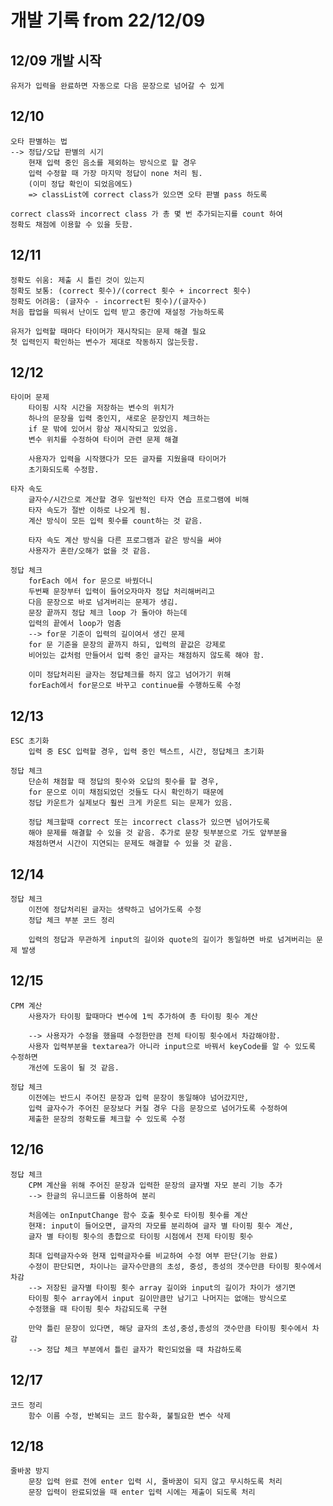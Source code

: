 # 개발 기록 from 22/12/09

## 12/09 개발 시작

    유저가 입력을 완료하면 자동으로 다음 문장으로 넘어갈 수 있게

## 12/10

    오타 판별하는 법
    --> 정답/오답 판별의 시기
        현재 입력 중인 음소를 제외하는 방식으로 할 경우
        입력 수정할 때 가장 마지막 정답이 none 처리 됨.
        (이미 정답 확인이 되었음에도)
        => classList에 correct class가 있으면 오타 판별 pass 하도록

    correct class와 incorrect class 가 총 몇 번 추가되는지를 count 하여
    정확도 채점에 이용할 수 있을 듯함.

## 12/11

    정확도 쉬움: 제출 시 틀린 것이 있는지
    정확도 보통: (correct 횟수)/(correct 횟수 + incorrect 횟수)
    정확도 어려움: (글자수 - incorrect된 횟수)/(글자수)
    처음 팝업을 띄워서 난이도 입력 받고 중간에 재설정 가능하도록

    유저가 입력할 때마다 타이머가 재시작되는 문제 해결 필요
    첫 입력인지 확인하는 변수가 제대로 작동하지 않는듯함.

## 12/12

    타이머 문제
        타이핑 시작 시간을 저장하는 변수의 위치가
        하나의 문장을 입력 중인지, 새로운 문장인지 체크하는
        if 문 밖에 있어서 항상 재시작되고 있었음.
        변수 위치를 수정하여 타이머 관련 문제 해결

        사용자가 입력을 시작했다가 모든 글자를 지웠을때 타이머가
        초기화되도록 수정함.

    타자 속도
        글자수/시간으로 계산할 경우 일반적인 타자 연습 프로그램에 비해
        타자 속도가 절반 이하로 나오게 됨.
        계산 방식이 모든 입력 횟수를 count하는 것 같음.

        타자 속도 계산 방식을 다른 프로그램과 같은 방식을 써야
        사용자가 혼란/오해가 없을 것 같음.

    정답 체크
        forEach 에서 for 문으로 바꿨더니
        두번째 문장부터 입력이 들어오자마자 정답 처리해버리고
        다음 문장으로 바로 넘겨버리는 문제가 생김.
        문장 끝까지 정답 체크 loop 가 돌아야 하는데
        입력의 끝에서 loop가 멈춤
        --> for문 기준이 입력의 길이여서 생긴 문제
        for 문 기준을 문장의 끝까지 하되, 입력의 끝값은 강제로
        비어있는 값처럼 만들어서 입력 중인 글자는 채점하지 않도록 해야 함.

        이미 정답처리된 글자는 정답체크를 하지 않고 넘어가기 위해
        forEach에서 for문으로 바꾸고 continue를 수행하도록 수정

## 12/13

    ESC 초기화
        입력 중 ESC 입력할 경우, 입력 중인 텍스트, 시간, 정답체크 초기화

    정답 체크
        단순히 채점할 때 정답의 횟수와 오답의 횟수를 할 경우,
        for 문으로 이미 채점되었던 것들도 다시 확인하기 때문에
        정답 카운트가 실제보다 훨씬 크게 카운트 되는 문제가 있음.

        정답 체크할때 correct 또는 incorrect class가 있으면 넘어가도록
        해야 문제를 해결할 수 있을 것 같음. 추가로 문장 뒷부분으로 가도 앞부분을
        채점하면서 시간이 지연되는 문제도 해결할 수 있을 것 같음.

## 12/14

    정답 체크
        이전에 정답처리된 글자는 생략하고 넘어가도록 수정
        정답 체크 부분 코드 정리

        입력의 정답과 무관하게 input의 길이와 quote의 길이가 동일하면 바로 넘겨버리는 문제 발생

## 12/15

    CPM 계산
        사용자가 타이핑 할때마다 변수에 1씩 추가하여 총 타이핑 횟수 계산

        --> 사용자가 수정을 했을때 수정한만큼 전체 타이핑 횟수에서 차감해야함.
        사용자 입력부분을 textarea가 아니라 input으로 바꿔서 keyCode를 알 수 있도록 수정하면
        개선에 도움이 될 것 같음.

    정답 체크
        이전에는 반드시 주어진 문장과 입력 문장이 동일해야 넘어갔지만,
        입력 글자수가 주어진 문장보다 커질 경우 다음 문장으로 넘어가도록 수정하여
        제출한 문장의 정확도를 체크할 수 있도록 수정

## 12/16

    정답 체크
        CPM 계산을 위해 주어진 문장과 입력한 문장의 글자별 자모 분리 기능 추가
        --> 한글의 유니코드를 이용하여 분리

        처음에는 onInputChange 함수 호출 횟수로 타이핑 횟수를 계산
        현재: input이 들어오면, 글자의 자모를 분리하여 글자 별 타이핑 횟수 계산,
        글자 별 타이핑 횟수의 총합으로 타이핑 시점에서 전제 타이핑 횟수

        최대 입력글자수와 현재 입력글자수를 비교하여 수정 여부 판단(기능 완료)
        수정이 판단되면, 차이나는 글자수만큼의 초성, 중성, 종성의 갯수만큼 타이핑 횟수에서 차감
        --> 저장된 글자별 타이핑 횟수 array 길이와 input의 길이가 차이가 생기면
        타이핑 횟수 array에서 input 길이만큼만 남기고 나머지는 없애는 방식으로
        수정했을 때 타이핑 횟수 차감되도록 구현

        만약 틀린 문장이 있다면, 해당 글자의 초성,중성,종성의 갯수만큼 타이핑 횟수에서 차감
        --> 정답 체크 부분에서 틀린 글자가 확인되었을 때 차감하도록

## 12/17

    코드 정리
        함수 이름 수정, 반복되는 코드 함수화, 불필요한 변수 삭제

## 12/18

    줄바꿈 방지
        문장 입력 완료 전에 enter 입력 시, 줄바꿈이 되지 않고 무시하도록 처리
        문장 입력이 완료되었을 때 enter 입력 시에는 제출이 되도록 처리
